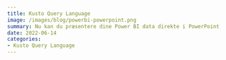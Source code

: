 ```yaml
---
title: Kusto Query Language
image: /images/blog/powerbi-powerpoint.png
summary: Nu kan du præsentere dine Power BI data direkte i PowerPoint
date: 2022-06-14
categories:
- Kusto Query Language
---
```







